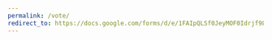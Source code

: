 ```yaml
---
permalink: /vote/
redirect_to: https://docs.google.com/forms/d/e/1FAIpQLSf0JeyMOF0Idrjf9LA0yYss5h7AmNaMjYx_is6cTLi-1mAW4A/viewform?usp=sf_link
---
```

